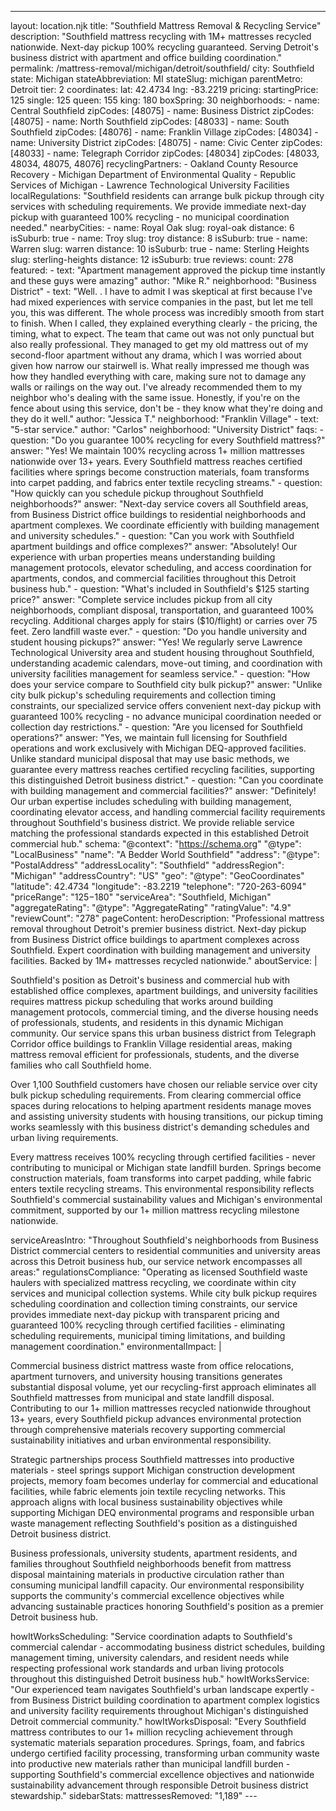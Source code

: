 ---
layout: location.njk
title: "Southfield Mattress Removal & Recycling Service"
description: "Southfield mattress recycling with 1M+ mattresses recycled nationwide. Next-day pickup 100% recycling guaranteed. Serving Detroit's business district with apartment and office building coordination."
permalink: /mattress-removal/michigan/detroit/southfield/
city: Southfield state: Michigan stateAbbreviation: MI stateSlug: michigan parentMetro: Detroit tier: 2 coordinates: lat: 42.4734 lng: -83.2219 pricing: startingPrice: 125 single: 125 queen: 155 king: 180 boxSpring: 30 neighborhoods: - name: Central Southfield zipCodes: [48075] - name: Business District zipCodes: [48075] - name: North Southfield zipCodes: [48033] - name: South Southfield zipCodes: [48076] - name: Franklin Village zipCodes: [48034] - name: University District zipCodes: [48075] - name: Civic Center zipCodes: [48033] - name: Telegraph Corridor zipCodes: [48034] zipCodes: [48033, 48034, 48075, 48076] recyclingPartners: - Oakland County Resource Recovery - Michigan Department of Environmental Quality - Republic Services of Michigan - Lawrence Technological University Facilities localRegulations: "Southfield residents can arrange bulk pickup through city services with scheduling requirements. We provide immediate next-day pickup with guaranteed 100% recycling - no municipal coordination needed." nearbyCities: - name: Royal Oak slug: royal-oak distance: 6 isSuburb: true - name: Troy slug: troy distance: 8 isSuburb: true - name: Warren slug: warren distance: 10 isSuburb: true - name: Sterling Heights slug: sterling-heights distance: 12 isSuburb: true reviews: count: 278 featured: - text: "Apartment management approved the pickup time instantly and these guys were amazing" author: "Mike R." neighborhood: "Business District" - text: "Well. . I have to admit I was skeptical at first because I've had mixed experiences with service companies in the past, but let me tell you, this was different. The whole process was incredibly smooth from start to finish. When I called, they explained everything clearly - the pricing, the timing, what to expect. The team that came out was not only punctual but also really professional. They managed to get my old mattress out of my second-floor apartment without any drama, which I was worried about given how narrow our stairwell is. What really impressed me though was how they handled everything with care, making sure not to damage any walls or railings on the way out. I've already recommended them to my neighbor who's dealing with the same issue. Honestly, if you're on the fence about using this service, don't be - they know what they're doing and they do it well." author: "Jessica T." neighborhood: "Franklin Village" - text: "5-star service." author: "Carlos" neighborhood: "University District" faqs: - question: "Do you guarantee 100% recycling for every Southfield mattress?" answer: "Yes! We maintain 100% recycling across 1+ million mattresses nationwide over 13+ years. Every Southfield mattress reaches certified facilities where springs become construction materials, foam transforms into carpet padding, and fabrics enter textile recycling streams." - question: "How quickly can you schedule pickup throughout Southfield neighborhoods?" answer: "Next-day service covers all Southfield areas, from Business District office buildings to residential neighborhoods and apartment complexes. We coordinate efficiently with building management and university schedules." - question: "Can you work with Southfield apartment buildings and office complexes?" answer: "Absolutely! Our experience with urban properties means understanding building management protocols, elevator scheduling, and access coordination for apartments, condos, and commercial facilities throughout this Detroit business hub." - question: "What's included in Southfield's $125 starting price?" answer: "Complete service includes pickup from all city neighborhoods, compliant disposal, transportation, and guaranteed 100% recycling. Additional charges apply for stairs ($10/flight) or carries over 75 feet. Zero landfill waste ever." - question: "Do you handle university and student housing pickups?" answer: "Yes! We regularly serve Lawrence Technological University area and student housing throughout Southfield, understanding academic calendars, move-out timing, and coordination with university facilities management for seamless service." - question: "How does your service compare to Southfield city bulk pickup?" answer: "Unlike city bulk pickup's scheduling requirements and collection timing constraints, our specialized service offers convenient next-day pickup with guaranteed 100% recycling - no advance municipal coordination needed or collection day restrictions." - question: "Are you licensed for Southfield operations?" answer: "Yes, we maintain full licensing for Southfield operations and work exclusively with Michigan DEQ-approved facilities. Unlike standard municipal disposal that may use basic methods, we guarantee every mattress reaches certified recycling facilities, supporting this distinguished Detroit business district." - question: "Can you coordinate with building management and commercial facilities?" answer: "Definitely! Our urban expertise includes scheduling with building management, coordinating elevator access, and handling commercial facility requirements throughout Southfield's business district. We provide reliable service matching the professional standards expected in this established Detroit commercial hub." schema: "@context": "https://schema.org" "@type": "LocalBusiness" "name": "A Bedder World Southfield" "address": "@type": "PostalAddress" "addressLocality": "Southfield" "addressRegion": "Michigan" "addressCountry": "US" "geo": "@type": "GeoCoordinates" "latitude": 42.4734 "longitude": -83.2219 "telephone": "720-263-6094" "priceRange": "$125-$180" "serviceArea": "Southfield, Michigan" "aggregateRating": "@type": "AggregateRating" "ratingValue": "4.9" "reviewCount": "278" pageContent: heroDescription: "Professional mattress removal throughout Detroit's premier business district. Next-day pickup from Business District office buildings to apartment complexes across Southfield. Expert coordination with building management and university facilities. Backed by 1M+ mattresses recycled nationwide." aboutService: | <p>Southfield's position as Detroit's business and commercial hub with established office complexes, apartment buildings, and university facilities requires mattress pickup scheduling that works around building management protocols, commercial timing, and the diverse housing needs of professionals, students, and residents in this dynamic Michigan community. Our service spans this urban business district from Telegraph Corridor office buildings to Franklin Village residential areas, making mattress removal efficient for professionals, students, and the diverse families who call Southfield home.</p> <p>Over 1,100 Southfield customers have chosen our reliable service over city bulk pickup scheduling requirements. From clearing commercial office spaces during relocations to helping apartment residents manage moves and assisting university students with housing transitions, our pickup timing works seamlessly with this business district's demanding schedules and urban living requirements.</p> <p>Every mattress receives 100% recycling through certified facilities - never contributing to municipal or Michigan state landfill burden. Springs become construction materials, foam transforms into carpet padding, while fabric enters textile recycling streams. This environmental responsibility reflects Southfield's commercial sustainability values and Michigan's environmental commitment, supported by our 1+ million mattress recycling milestone nationwide.</p> serviceAreasIntro: "Throughout Southfield's neighborhoods from Business District commercial centers to residential communities and university areas across this Detroit business hub, our service network encompasses all areas:" regulationsCompliance: "Operating as licensed Southfield waste haulers with specialized mattress recycling, we coordinate within city services and municipal collection systems. While city bulk pickup requires scheduling coordination and collection timing constraints, our service provides immediate next-day pickup with transparent pricing and guaranteed 100% recycling through certified facilities - eliminating scheduling requirements, municipal timing limitations, and building management coordination." environmentalImpact: | <p>Commercial business district mattress waste from office relocations, apartment turnovers, and university housing transitions generates substantial disposal volume, yet our recycling-first approach eliminates all Southfield mattresses from municipal and state landfill disposal. Contributing to our 1+ million mattresses recycled nationwide throughout 13+ years, every Southfield pickup advances environmental protection through comprehensive materials recovery supporting commercial sustainability initiatives and urban environmental responsibility.</p> <p>Strategic partnerships process Southfield mattresses into productive materials - steel springs support Michigan construction development projects, memory foam becomes underlay for commercial and educational facilities, while fabric elements join textile recycling networks. This approach aligns with local business sustainability objectives while supporting Michigan DEQ environmental programs and responsible urban waste management reflecting Southfield's position as a distinguished Detroit business district.</p> <p>Business professionals, university students, apartment residents, and families throughout Southfield neighborhoods benefit from mattress disposal maintaining materials in productive circulation rather than consuming municipal landfill capacity. Our environmental responsibility supports the community's commercial excellence objectives while advancing sustainable practices honoring Southfield's position as a premier Detroit business hub.</p> howItWorksScheduling: "Service coordination adapts to Southfield's commercial calendar - accommodating business district schedules, building management timing, university calendars, and resident needs while respecting professional work standards and urban living protocols throughout this distinguished Detroit business hub." howItWorksService: "Our experienced team navigates Southfield's urban landscape expertly - from Business District building coordination to apartment complex logistics and university facility requirements throughout Michigan's distinguished Detroit commercial community." howItWorksDisposal: "Every Southfield mattress contributes to our 1+ million recycling achievement through systematic materials separation procedures. Springs, foam, and fabrics undergo certified facility processing, transforming urban community waste into productive new materials rather than municipal landfill burden - supporting Southfield's commercial excellence objectives and nationwide sustainability advancement through responsible Detroit business district stewardship." sidebarStats: mattressesRemoved: "1,189" ---